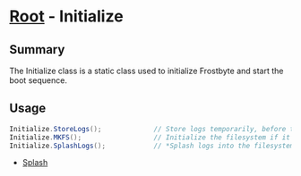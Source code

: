 # [Root](./README.md) - Initialize

## Summary

The Initialize class is a static class used to initialize Frostbyte and start the boot sequence.

## Usage

```cs
Initialize.StoreLogs();             // Store logs temporarily, before the filesystem is initialized.
Initialize.MKFS();                  // Initialize the filesystem if it has not been initialized prior.
Initialize.SplashLogs();            // *Splash logs into the filesystem
```

* [Splash](/docs/terms/splash.md)
